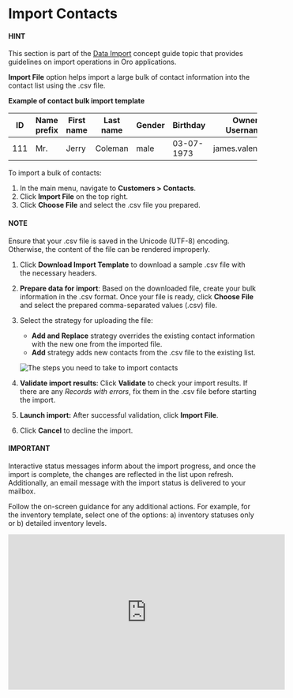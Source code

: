 <a id="import-contacts"></a>

# Import Contacts

#### HINT
This section is part of the [Data Import](../../../concept-guides/administration/data-import/index.md#concept-guide-data-import) concept guide topic that provides guidelines on import operations in Oro applications.

<!-- start -->

**Import File** option helps import a large bulk of contact information into the contact list using the .csv file.

**Example of contact bulk import template**

|   ID | Name prefix   | First name   | Last name   | Gender   | Birthday   | Owner Username   |
|------|---------------|--------------|-------------|----------|------------|------------------|
|  111 | Mr.           | Jerry        | Coleman     | male     | 03-07-1973 | james.valenzuela |

To import a bulk of contacts:

1. In the main menu, navigate to **Customers > Contacts**.
2. Click **Import File** on the top right.
3. Click **Choose File** and select the .csv file you prepared.

#### NOTE
Ensure that your .csv file is saved in the Unicode (UTF-8) encoding. Otherwise, the content of the file can be rendered improperly.

1. Click **Download Import Template** to download a sample .csv file with the necessary headers.
2. **Prepare data for import**: Based on the downloaded file, create your bulk information in the .csv format. Once your file is ready, click **Choose File** and select the prepared comma-separated values (.csv) file.
3. Select the strategy for uploading the file:
   * **Add and Replace** strategy overrides the existing contact information with the new one from the imported file.
   * **Add** strategy adds new contacts from the .csv file to the existing list.

   ![The steps you need to take to import contacts](user/img/customers/contacts/import_contacts.png)
4. **Validate import results**: Click **Validate** to check your import results. If there are any *Records with errors*, fix them in the .csv file before starting the import.
5. **Launch import:** After successful validation, click **Import File**.
6. Click **Cancel** to decline the import.

#### IMPORTANT
Interactive status messages inform about the import progress, and once the import is complete, the changes are reflected in the list upon refresh. Additionally, an email message with the import status is delivered to your mailbox.

Follow the on-screen guidance for any additional actions. For example, for the inventory template, select one of the options: a) inventory statuses only or b) detailed inventory levels.

<iframe width="560" height="315" src="https://www.youtube.com/embed/p5HrsdMUB7A" title="YouTube video player" frameborder="0" allow="accelerometer; autoplay; clipboard-write; encrypted-media; gyroscope; picture-in-picture" allowfullscreen></iframe>
<!-- finish -->
